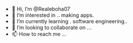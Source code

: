 - 👋 Hi, I’m @Realeboha07
- 👀 I’m interested in .. making apps.
- 🌱 I’m currently learning . software engineering..
- 💞️ I’m looking to collaborate on ...
- 📫 How to reach me ...

<!---
Realeboha07/Realeboha07 is a ✨ special ✨ repository because its `README.md` (this file) appears on your GitHub profile.
You can click the Preview link to take a look at your changes.
--->
